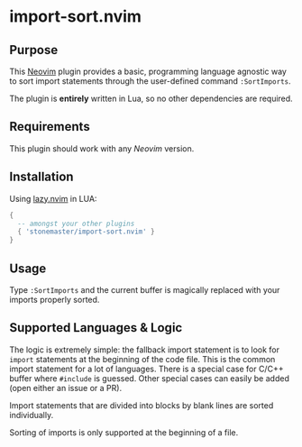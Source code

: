 # import-sort.nvim

## Purpose

This [Neovim](https://neovim.io/) plugin provides a basic, programming language
agnostic way to sort import statements through the user-defined command
`:SortImports`.

The plugin is **entirely** written in Lua, so no other dependencies are
required.

## Requirements

This plugin should work with any *Neovim* version.

## Installation

Using [lazy.nvim](https://github.com/folke/lazy.nvim) in LUA:

```lua
{
  -- amongst your other plugins
  { 'stonemaster/import-sort.nvim' }
}
```
## Usage

Type `:SortImports` and the current buffer is magically replaced with your
imports properly sorted.

## Supported Languages & Logic

The logic is extremely simple: the fallback import statement is to look for
`import` statements at the beginning of the code file. This is the common
import statement for a lot of languages. There is a special case for C/C++
buffer where `#include` is guessed. Other special cases can easily be added
(open either an issue or a PR).

Import statements that are divided into blocks by blank lines are sorted
individually.

Sorting of imports is only supported at the beginning of a file.
